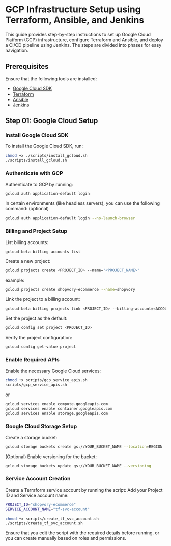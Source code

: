 # GCP Infrastructure Setup using Terraform, Ansible, and Jenkins

This guide provides step-by-step instructions to set up Google Cloud Platform (GCP) infrastructure, configure Terraform and Ansible, and deploy a CI/CD pipeline using Jenkins. The steps are divided into phases for easy navigation.

## Prerequisites
Ensure that the following tools are installed:
- [Google Cloud SDK](https://cloud.google.com/sdk/docs/install)
- [Terraform](https://www.terraform.io/downloads)
- [Ansible](https://docs.ansible.com/ansible/latest/installation_guide/intro_installation.html)
- [Jenkins](https://www.jenkins.io/download/)

## Step 01: Google Cloud Setup

### Install Google Cloud SDK
To install the Google Cloud SDK, run:
```bash
chmod +x ./scripts/install_gcloud.sh
./scripts/install_gcloud.sh
```
### Authenticate with GCP
Authenticate to GCP by running:

```bash
gcloud auth application-default login
```
In certain environments (like headless servers), you can use the following command: (optional)

```bash
gcloud auth application-default login --no-launch-browser
```
### Billing and Project Setup
List billing accounts:

```bash
gcloud beta billing accounts list
```
Create a new project:

```bash
gcloud projects create <PROJECT_ID> --name="<PROJECT_NAME>"
```
example:
```bash
gcloud projects create shopvory-ecommerce --name=shopvory
```
Link the project to a billing account:

```bash
gcloud beta billing projects link <PROJECT_ID> --billing-account=<ACCOUNT_ID>
```
Set the project as the default:

```bash
gcloud config set project <PROJECT_ID>
```
Verify the project configuration:

```bash
gcloud config get-value project
```
### Enable Required APIs
Enable the necessary Google Cloud services:

```bash
chmod +x scripts/gcp_service_apis.sh
scripts/gcp_service_apis.sh
```
or 
```bash
gcloud services enable compute.googleapis.com
gcloud services enable container.googleapis.com
gcloud services enable storage.googleapis.com
```
### Google Cloud Storage Setup
Create a storage bucket:

```bash
gcloud storage buckets create gs://YOUR_BUCKET_NAME --location=REGION
```
(Optional) Enable versioning for the bucket:

```bash
gcloud storage buckets update gs://YOUR_BUCKET_NAME --versioning
```
### Service Account Creation
Create a Terraform service account by running the script:
Add your Project ID and Service account name:
```bash
PROJECT_ID="shopvory-ecommerce"
SERVICE_ACCOUNT_NAME="tf-svc-account"
```
```bash
chmod +x scripts/create_tf_svc_account.sh
./scripts/create_tf_svc_account.sh
```
Ensure that you edit the script with the required details before running.
or you can create manually based on roles and permissions.



